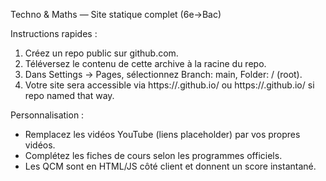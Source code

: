 Techno & Maths — Site statique complet (6e→Bac)

Instructions rapides :
1. Créez un repo public sur github.com.
2. Téléversez le contenu de cette archive à la racine du repo.
3. Dans Settings -> Pages, sélectionnez Branch: main, Folder: / (root).
4. Votre site sera accessible via https://<username>.github.io/<repo> ou https://<username>.github.io/ si repo named that way.

Personnalisation :
- Remplacez les vidéos YouTube (liens placeholder) par vos propres vidéos.
- Complétez les fiches de cours selon les programmes officiels.
- Les QCM sont en HTML/JS côté client et donnent un score instantané.
